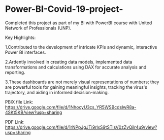 # Power-BI-Covid-19-project-
Completed this project as part of my BI with PowerBI course with United Network of Professionals (UNP).

Key Highlights:

1.Contributed to the development of intricate KPIs and dynamic, interactive Power BI interfaces.
   
2.Ardently involved in creating data models, implemented data transformations and calculations using DAX for accurate analysis and reporting.

3.These dashboards are not merely visual representations of numbers; they are powerful tools for gaining meaningful insights, tracking the virus's trajectory, and aiding in informed decision-making.

PBIX file Link: https://drive.google.com/file/d/1NhocyU3cs_YR5WSBcdslwR8a-4SKt5KB/view?usp=sharing

PDF Link: https://drive.google.com/file/d/1rNPpJgJTi9rlxS9tSTIsV0zZvQilr4u9/view?usp=sharing
